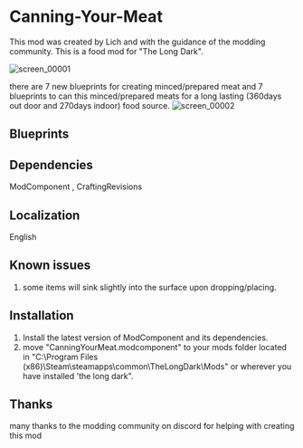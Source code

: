 # Canning-Your-Meat
This mod was created by Lich and with the guidance of the modding community. This is a food mod for "The Long Dark".

![screen_00001](https://github.com/user-attachments/assets/f4e2586a-c6ce-4693-963a-438bcace1db1)

there are 7 new blueprints for creating minced/prepared meat and 7 blueprints to can this minced/prepared meats for a long lasting (360days out door and 270days indoor) food source.
![screen_00002](https://github.com/user-attachments/assets/5d8a0df5-84b5-4ce8-be0d-cacbefd92eda)

## Blueprints

## Dependencies
ModComponent , CraftingRevisions
## Localization
English
## Known issues
1. some items will sink slightly into the surface upon dropping/placing.
## Installation
1. Install the latest version of ModComponent and its dependencies.
2. move "CanningYourMeat.modcomponent" to your mods folder located in "C:\Program Files (x86)\Steam\steamapps\common\TheLongDark\Mods" or wherever you have installed 'the long dark".
## Thanks
many thanks to the modding community on discord for helping with creating this mod
